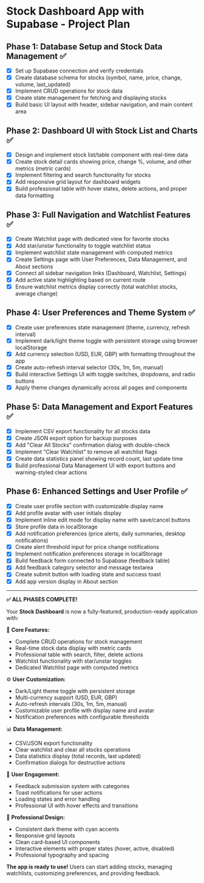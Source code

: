 # Stock Dashboard App with Supabase - Project Plan

## Phase 1: Database Setup and Stock Data Management ✅
- [x] Set up Supabase connection and verify credentials
- [x] Create database schema for stocks (symbol, name, price, change, volume, last_updated)
- [x] Implement CRUD operations for stock data
- [x] Create state management for fetching and displaying stocks
- [x] Build basic UI layout with header, sidebar navigation, and main content area

## Phase 2: Dashboard UI with Stock List and Charts ✅
- [x] Design and implement stock list/table component with real-time data
- [x] Create stock detail cards showing price, change %, volume, and other metrics (metric cards)
- [x] Implement filtering and search functionality for stocks
- [x] Add responsive grid layout for dashboard widgets
- [x] Build professional table with hover states, delete actions, and proper data formatting

## Phase 3: Full Navigation and Watchlist Features ✅
- [x] Create Watchlist page with dedicated view for favorite stocks
- [x] Add star/unstar functionality to toggle watchlist status
- [x] Implement watchlist state management with computed metrics
- [x] Create Settings page with User Preferences, Data Management, and About sections
- [x] Connect all sidebar navigation links (Dashboard, Watchlist, Settings)
- [x] Add active state highlighting based on current route
- [x] Ensure watchlist metrics display correctly (total watchlist stocks, average change)

## Phase 4: User Preferences and Theme System ✅
- [x] Create user preferences state management (theme, currency, refresh interval)
- [x] Implement dark/light theme toggle with persistent storage using browser localStorage
- [x] Add currency selection (USD, EUR, GBP) with formatting throughout the app
- [x] Create auto-refresh interval selector (30s, 1m, 5m, manual)
- [x] Build interactive Settings UI with toggle switches, dropdowns, and radio buttons
- [x] Apply theme changes dynamically across all pages and components

## Phase 5: Data Management and Export Features ✅
- [x] Implement CSV export functionality for all stocks data
- [x] Create JSON export option for backup purposes
- [x] Add "Clear All Stocks" confirmation dialog with double-check
- [x] Implement "Clear Watchlist" to remove all watchlist flags
- [x] Create data statistics panel showing record count, last update time
- [x] Build professional Data Management UI with export buttons and warning-styled clear actions

## Phase 6: Enhanced Settings and User Profile ✅
- [x] Create user profile section with customizable display name
- [x] Add profile avatar with user initials display
- [x] Implement inline edit mode for display name with save/cancel buttons
- [x] Store profile data in localStorage
- [x] Add notification preferences (price alerts, daily summaries, desktop notifications)
- [x] Create alert threshold input for price change notifications
- [x] Implement notification preferences storage in localStorage
- [x] Build feedback form connected to Supabase (feedback table)
- [x] Add feedback category selector and message textarea
- [x] Create submit button with loading state and success toast
- [x] Add app version display in About section

---

**✅ ALL PHASES COMPLETE!** 

Your **Stock Dashboard** is now a fully-featured, production-ready application with:

🎯 **Core Features:**
- Complete CRUD operations for stock management
- Real-time stock data display with metric cards
- Professional table with search, filter, delete actions
- Watchlist functionality with star/unstar toggles
- Dedicated Watchlist page with computed metrics

⚙️ **User Customization:**
- Dark/Light theme toggle with persistent storage
- Multi-currency support (USD, EUR, GBP)
- Auto-refresh intervals (30s, 1m, 5m, manual)
- Customizable user profile with display name and avatar
- Notification preferences with configurable thresholds

📊 **Data Management:**
- CSV/JSON export functionality
- Clear watchlist and clear all stocks operations
- Data statistics display (total records, last updated)
- Confirmation dialogs for destructive actions

💬 **User Engagement:**
- Feedback submission system with categories
- Toast notifications for user actions
- Loading states and error handling
- Professional UI with hover effects and transitions

🎨 **Professional Design:**
- Consistent dark theme with cyan accents
- Responsive grid layouts
- Clean card-based UI components
- Interactive elements with proper states (hover, active, disabled)
- Professional typography and spacing

**The app is ready to use!** Users can start adding stocks, managing watchlists, customizing preferences, and providing feedback.